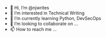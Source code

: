 - 👋 Hi, I’m @njwrites
- 👀 I’m interested in Technical Writing 
- 🌱 I’m currently learning Python, DevSecOps
- 💞️ I’m looking to collaborate on ...
- 📫 How to reach me ...

<!---
njwrites/njwrites is a ✨ special ✨ repository because its `README.md` (this file) appears on your GitHub profile.
You can click the Preview link to take a look at your changes.
--->
